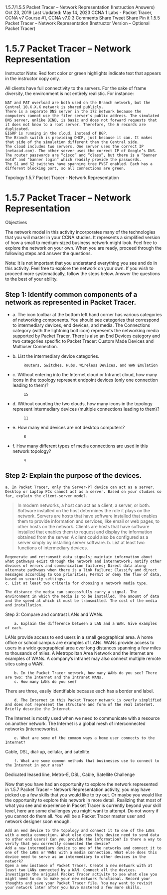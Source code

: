 
1.5.7/1.5.5 Packet Tracer – Network Representation (Instruction Answers)
Oct 23, 2019 Last Updated: May 14, 2023 CCNA 1 Labs - Packet Tracer, CCNA v7 Course #1, CCNA v7.0 3 Comments
Share
Tweet
Share
Pin it
1.5.5 Packet Tracer – Network Representation (Instructor Version – Optional Packet Tracer)
# 1.5.7 Packet Tracer – Network Representation

Instructor Note: Red font color or green highlights indicate text that appears in the instructor copy only.

All clients have full connectivity to the servers. For the sake of frame diversity, the environment is not entirely realistic. For instance:

    NAT and PAT overload are both used on the Branch network, but the Central 10.X.X.X network is shared publicly.
    There is a separate DNS server in the 172 network because the computers cannot use the filer server’s public address. The simulated DNS server, unlike BIND, is basic and does not forward requests that it does not know to a root server. Therefore, the A records are duplicated.
    EIGRP is running in the cloud, instead of BGP.
    The Branch switch is providing DHCP, just because it can. It makes that side of the simulation different than the Central side.
    The cloud includes two servers. One server uses the correct IP (netacad.com). The other server uses the correct IP of Google’s DNS.
    The router passwords are “cisco” and “class”, but there is a “banner motd” and “banner login” which readily provide the passwords.
    The S1 and S2 switches have spanning tree PVST enabled. Each has a different blocking port, so all connections are green.

Topology
1.5.7 Packet Tracer - Network Representation

# 1.5.7 Packet Tracer – Network Representation
Objectives

The network model in this activity incorporates many of the technologies that you will master in your CCNA studies. It represents a simplified version of how a small to medium-sized business network might look. Feel free to explore the network on your own. When you are ready, proceed through the following steps and answer the questions.

Note: It is not important that you understand everything you see and do in this activity. Feel free to explore the network on your own. If you wish to proceed more systematically, follow the steps below. Answer the questions to the best of your ability.

## Step 1: Identify common components of a network as represented in Packet Tracer.

-   a. The icon toolbar at the bottom left hand corner has various categories of networking components. You should see categories that correspond to intermediary devices, end devices, and media. The Connections category (with the lightning bolt icon) represents the networking media supported by Packet Tracer. There is also an End Devices category and two categories specific to Packet Tracer: Custom Made Devices and Multiuser Connection.
-  b. List the intermediary device categories.

            Routers, Switches, Hubs, Wireless Devices, and WAN Emulation

-  c. Without entering into the Internet cloud or Intranet cloud, how many icons in the topology represent endpoint devices (only one connection leading to them)?

            15

-  d. Without counting the two clouds, how many icons in the topology represent intermediary devices (multiple connections leading to them)?

            11

-  e. How many end devices are not desktop computers?

            8

-  f. How many different types of media connections are used in this network topology?

            4

## Step 2: Explain the purpose of the devices.

    a. In Packet Tracer, only the Server-PT device can act as a server. Desktop or Laptop PCs cannot act as a server. Based on your studies so far, explain the client-server model.

>    In modern networks, a host can act as a client, a server, or both. Software installed on the host determines the role it plays on the network. Servers are hosts that have software installed that enables them to provide information and services, like email or web pages, to other hosts on the network. Clients are hosts that have software installed that enables them to request and display the information obtained from the server. A client could also be configured as a server simply by installing server software.
    b. List at least two functions of intermediary devices.

    Regenerate and retransmit data signals; maintain information about what pathways exist through the network and internetwork; notify other devices of errors and communication failures; Direct data along alternate pathways when there is a link failure; Classify and direct messages according to QoS priorities; Permit or deny the flow of data, based on security settings.
    c. List at least two criteria for choosing a network media type.

    The distance the media can successfully carry a signal. The environment in which the media is to be installed. The amount of data and the speed at which it must be transmitted. The cost of the media and installation.

Step 3: Compare and contrast LANs and WANs.

        a. Explain the difference between a LAN and a WAN. Give examples of each.

LANs provide access to end users in a small geographical area. A home office or school campus are examples of LANs. WANs provide access to users in a wide geographical area over long distances spanning a few miles to thousands of miles. A Metropolitan Area Network and the Internet are examples of WANs. A company’s intranet may also connect multiple remote sites using a WAN.

        b. In the Packet Tracer network, how many WANs do you see? There are two: the Internet and the Intranet WANs.
        c. How many LANs do you see?

There are three, easily identifiable because each has a border and label.

        d. The Internet in this Packet Tracer network is overly simplified and does not represent the structure and form of the real Internet. Briefly describe the Internet.

The Internet is mostly used when we need to communicate with a resource on another network. The Internet is a global mesh of interconnected networks (internetworks).

        e. What are some of the common ways a home user connects to the Internet?

Cable, DSL, dial-up, cellular, and satellite.

        f. What are some common methods that businesses use to connect to the Internet in your area?

Dedicated leased line, Metro-E, DSL, Cable, Satellite
Challenge

Now that you have had an opportunity to explore the network represented in 1.5.7 Packet Tracer – Network Representation activity, you may have picked up a few skills that you would like to try out. Or maybe you would like the opportunity to explore this network in more detail. Realizing that most of what you see and experience in Packet Tracer is currently beyond your skill level, here are some challenges you might want to attempt. Do not worry if you cannot do them all. You will be a Packet Tracer master user and network designer soon enough.

    Add an end device to the topology and connect it to one of the LANs with a media connection. What else does this device need to send data to other end users? Can you provide the information? Is there a way to verify that you correctly connected the device?
    Add a new intermediary device to one of the networks and connect it to one of the LANs or WANs with a media connection. What else does this device need to serve as an intermediary to other devices in the network?
    Open a new instance of Packet Tracer. Create a new network with at least two LANs connected by a WAN. Connect all the devices. Investigate the original Packet Tracer activity to see what else you might need to do to make your new network functional. Record your thoughts and save your Packet Tracer file. You may want to revisit your network later after you have mastered a few more skills.

